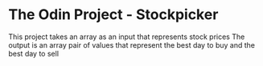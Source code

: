 # The Odin Project - Stockpicker 
This project takes an array as an input that represents stock prices
The output is an array pair of values that represent the best day to buy and the best day to sell
